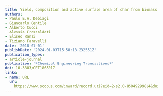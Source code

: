 ```yaml
---
title: Yield, composition and active surface area of char from biomass pyrolysis
authors:
- Paulo E.A. Debiagi
- Giancarlo Gentile
- Alberto Cuoci
- Alessio Frassoldati
- Eliseo Ranzi
- Tiziano Faravelli
date: '2018-01-01'
publishDate: '2024-01-03T15:58:18.232551Z'
publication_types:
- article-journal
publication: '*Chemical Engineering Transactions*'
doi: 10.3303/CET1865017
links:
- name: URL
  url: 
    https://www.scopus.com/inward/record.uri?eid=2-s2.0-85049299814&doi=10.3303%2fCET1865017&partnerID=40&md5=617ce9960fd1c1cd76e5647891550819
---
```

